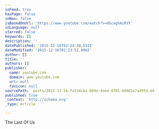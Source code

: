 ```yaml
---
inFeed: true
hasPage: false
inNav: false
isBasedOnUrl: 'https://www.youtube.com/watch?v=0GcaghAiRVY'
inLanguage: null
starred: false
keywords: []
description: ''
datePublished: '2015-12-16T02:24:20.552Z'
dateModified: '2015-12-16T02:23:52.896Z'
author: []
title: ''
authors: []
publisher:
  name: youtube.com
  domain: www.youtube.com
  url: null
  favicon: null
sourcePath: _posts/2015-12-16-fa334c6a-b09e-4eed-8f05-60802e7ad95d.md
published: true
_context: 'http://schema.org'
_type: Article

---
```

The Last Of Us